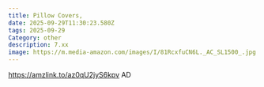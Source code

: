 ```yaml
---
title: Pillow Covers,
date: 2025-09-29T11:30:23.580Z
tags: 2025-09-29
Category: other
description: 7.xx
image: https://m.media-amazon.com/images/I/81RcxfuCN6L._AC_SL1500_.jpg
---
```

https://amzlink.to/az0qU2jyS6kpv
AD